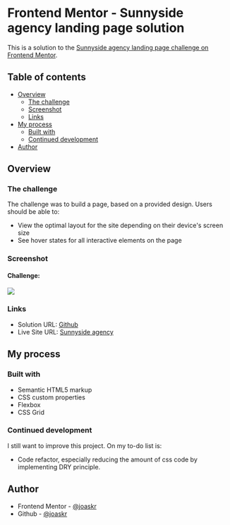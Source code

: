# Frontend Mentor - Sunnyside agency landing page solution

This is a solution to the [Sunnyside agency landing page challenge on Frontend Mentor](https://www.frontendmentor.io/challenges/sunnyside-agency-landing-page-7yVs3B6ef).

## Table of contents

- [Overview](#overview)
  - [The challenge](#the-challenge)
  - [Screenshot](#screenshot)
  - [Links](#links)
- [My process](#my-process)
  - [Built with](#built-with)
  - [Continued development](#continued-development)
- [Author](#author)

## Overview

### The challenge

The challenge was to build a page, based on a provided design. Users should be able to:

- View the optimal layout for the site depending on their device's screen size
- See hover states for all interactive elements on the page

### Screenshot

#### Challenge:

![](./screenshot.jpg)

### Links

- Solution URL: [Github](https://github.com/joaskr/sunnyside-agency-landing-page)
- Live Site URL: [Sunnyside agency](http://sunnyside-agency-landing-page-navy.vercel.app/)

## My process

### Built with

- Semantic HTML5 markup
- CSS custom properties
- Flexbox
- CSS Grid

### Continued development

I still want to improve this project. On my to-do list is:
- Code refactor, especially reducing the amount of css code by implementing DRY principle.

## Author

- Frontend Mentor - [@joaskr](https://www.frontendmentor.io/profile/joaskr)
- Github - [@joaskr](https://github.com/joaskr)
